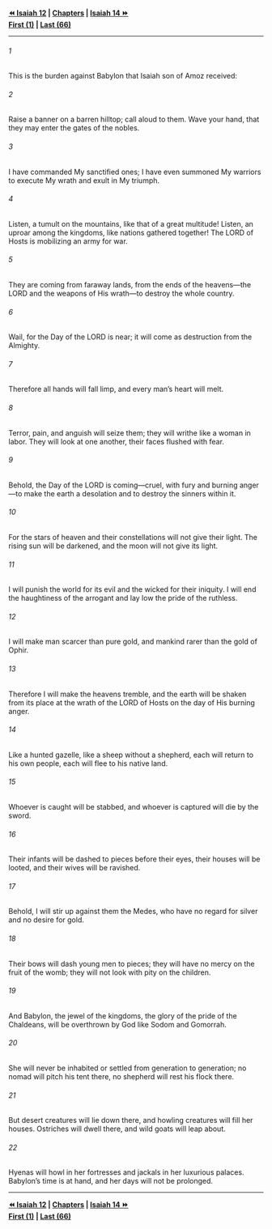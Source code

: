   
**[⏪ Isaiah 12](./Isaiah%2012.md) | [Chapters](./_index.md) | [Isaiah 14 ⏩](./Isaiah%2014.md)**  
**[First (1)](./Isaiah%201.md) | [Last (66)](./Isaiah%2066.md)**  
  
---  
  
###### 1  
This is the burden against Babylon that Isaiah son of Amoz received:  
  
###### 2  
Raise a banner on a barren hilltop; call aloud to them. Wave your hand, that they may enter the gates of the nobles.  
  
###### 3  
I have commanded My sanctified ones; I have even summoned My warriors to execute My wrath and exult in My triumph.  
  
###### 4  
Listen, a tumult on the mountains, like that of a great multitude! Listen, an uproar among the kingdoms, like nations gathered together! The LORD of Hosts is mobilizing an army for war.  
  
###### 5  
They are coming from faraway lands, from the ends of the heavens—the LORD and the weapons of His wrath—to destroy the whole country.  
  
###### 6  
Wail, for the Day of the LORD is near; it will come as destruction from the Almighty.  
  
###### 7  
Therefore all hands will fall limp, and every man’s heart will melt.  
  
###### 8  
Terror, pain, and anguish will seize them; they will writhe like a woman in labor. They will look at one another, their faces flushed with fear.  
  
###### 9  
Behold, the Day of the LORD is coming—cruel, with fury and burning anger—to make the earth a desolation and to destroy the sinners within it.  
  
###### 10  
For the stars of heaven and their constellations will not give their light. The rising sun will be darkened, and the moon will not give its light.  
  
###### 11  
I will punish the world for its evil and the wicked for their iniquity. I will end the haughtiness of the arrogant and lay low the pride of the ruthless.  
  
###### 12  
I will make man scarcer than pure gold, and mankind rarer than the gold of Ophir.  
  
###### 13  
Therefore I will make the heavens tremble, and the earth will be shaken from its place at the wrath of the LORD of Hosts on the day of His burning anger.  
  
###### 14  
Like a hunted gazelle, like a sheep without a shepherd, each will return to his own people, each will flee to his native land.  
  
###### 15  
Whoever is caught will be stabbed, and whoever is captured will die by the sword.  
  
###### 16  
Their infants will be dashed to pieces before their eyes, their houses will be looted, and their wives will be ravished.  
  
###### 17  
Behold, I will stir up against them the Medes, who have no regard for silver and no desire for gold.  
  
###### 18  
Their bows will dash young men to pieces; they will have no mercy on the fruit of the womb; they will not look with pity on the children.  
  
###### 19  
And Babylon, the jewel of the kingdoms, the glory of the pride of the Chaldeans, will be overthrown by God like Sodom and Gomorrah.  
  
###### 20  
She will never be inhabited or settled from generation to generation; no nomad will pitch his tent there, no shepherd will rest his flock there.  
  
###### 21  
But desert creatures will lie down there, and howling creatures will fill her houses. Ostriches will dwell there, and wild goats will leap about.  
  
###### 22  
Hyenas will howl in her fortresses and jackals in her luxurious palaces. Babylon’s time is at hand, and her days will not be prolonged.  
  
  
---  
  
**[⏪ Isaiah 12](./Isaiah%2012.md) | [Chapters](./_index.md) | [Isaiah 14 ⏩](./Isaiah%2014.md)**  
**[First (1)](./Isaiah%201.md) | [Last (66)](./Isaiah%2066.md)**  
  
